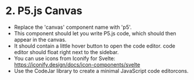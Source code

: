 # 2. P5.js Canvas

- Replace the 'canvas' component name with 'p5'.
- This component should let you write P5.js code, which should then appear in the canvas.
- It should contain a little hover button to open the code editor. code editor should float right next to the sidebar.
- You can use icons from Iconify for Svelte: <https://iconify.design/docs/icon-components/svelte>
- Use the CodeJar library to create a minimal JavaScript code editorcons.
